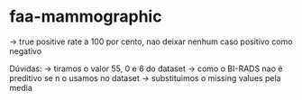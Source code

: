 # faa-mammographic

-> true positive rate a 100 por cento, nao deixar nenhum caso positivo como negativo

Dúvidas:
-> tiramos o valor 55, 0 e 6 do dataset
-> como o BI-RADS nao é preditivo se n o usamos no dataset 
-> substituimos o missing values pela media
